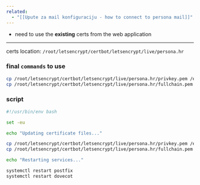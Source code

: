 ```yaml
---
related:
  - "[[Upute za mail konfiguraciju - how to connect to persona mail]]"
---
```

- need to use the **existing** certs from the web application
___

certs location: `/root/letsencrypt/certbot/letsencrypt/live/persona.hr`

### final **`commands`** to use

```sh
cp /root/letsencrypt/certbot/letsencrypt/live/persona.hr/privkey.pem /etc/ssl/private/mail.key
cp /root/letsencrypt/certbot/letsencrypt/live/persona.hr/fullchain.pem /etc/ssl/certs/mailcert.pem
```

### script

```bash
#!/usr/bin/env bash

set -eu

echo "Updating certificate files..."

cp /root/letsencrypt/certbot/letsencrypt/live/persona.hr/privkey.pem /etc/ssl/private/mail.key
cp /root/letsencrypt/certbot/letsencrypt/live/persona.hr/fullchain.pem /etc/ssl/certs/mailcert.pem

echo "Restarting services..."

systemctl restart postfix
systemctl restart dovecot
```